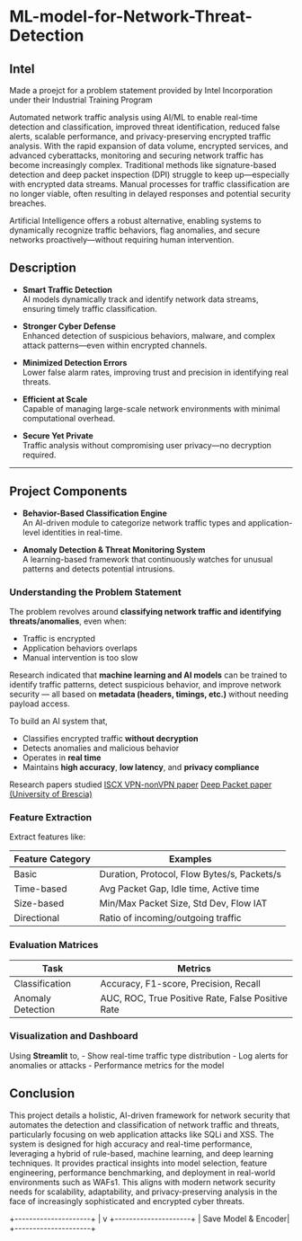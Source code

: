 # ML-model-for-Network-Threat-Detection

## Intel 
Made a proejct for a problem statement provided by Intel Incorporation under their Industrial Training Program


Automated network traffic analysis using AI/ML to enable real-time detection and classification, improved threat identification, reduced false alerts, scalable performance, and privacy-preserving encrypted traffic analysis.
With the rapid expansion of data volume, encrypted services, and advanced cyberattacks, monitoring and securing network traffic has become increasingly complex. Traditional methods like signature-based detection and deep packet inspection (DPI) struggle to keep up—especially with encrypted data streams. Manual processes for traffic classification are no longer viable, often resulting in delayed responses and potential security breaches.

Artificial Intelligence offers a robust alternative, enabling systems to dynamically recognize traffic behaviors, flag anomalies, and secure networks proactively—without requiring human intervention.

## Description

- **Smart Traffic Detection**  
  AI models dynamically track and identify network data streams, ensuring timely traffic classification.

- **Stronger Cyber Defense**  
  Enhanced detection of suspicious behaviors, malware, and complex attack patterns—even within encrypted channels.

- **Minimized Detection Errors**  
  Lower false alarm rates, improving trust and precision in identifying real threats.

- **Efficient at Scale**  
  Capable of managing large-scale network environments with minimal computational overhead.

- **Secure Yet Private**  
  Traffic analysis without compromising user privacy—no decryption required.

---

## Project Components

- **Behavior-Based Classification Engine**  
  An AI-driven module to categorize network traffic types and application-level identities in real-time.

- **Anomaly Detection & Threat Monitoring System**  
  A learning-based framework that continuously watches for unusual patterns and detects potential intrusions.


### **Understanding the Problem Statement**

The problem revolves around **classifying network traffic and identifying threats/anomalies**, even when:

- Traffic is encrypted 
- Application behaviors overlaps  
- Manual intervention is too slow
  

Research indicated that **machine learning and AI models** can be trained to identify traffic patterns, detect suspicious behavior, and improve network security — all based on **metadata (headers, timings, etc.)** without needing payload access.

To build an AI system that,
- Classifies encrypted traffic **without decryption**
- Detects anomalies and malicious behavior
- Operates in **real time** 
- Maintains **high accuracy**, **low latency**, and **privacy compliance**

Research papers studied
[ISCX VPN-nonVPN paper](https://ieeexplore.ieee.org/document/7095802)
[Deep Packet paper (University of Brescia)](https://arxiv.org/abs/1709.02656)

### **Feature Extraction**
Extract features like:

|Feature Category|Examples|
|---|---|
|Basic|Duration, Protocol, Flow Bytes/s, Packets/s|
|Time-based|Avg Packet Gap, Idle time, Active time|
|Size-based|Min/Max Packet Size, Std Dev, Flow IAT|
|Directional|Ratio of incoming/outgoing traffic|

### **Evaluation Matrices**

|Task|Metrics|
|---|---|
|Classification|Accuracy, F1-score, Precision, Recall|
|Anomaly Detection|AUC, ROC, True Positive Rate, False Positive Rate|

### **Visualization and Dashboard**
Using **Streamlit** to,
    - Show real-time traffic type distribution
    - Log alerts for anomalies or attacks
    - Performance metrics for the model

## Conclusion
This project details a holistic, AI-driven framework for network security that automates the detection and classification of network traffic and threats, particularly focusing on web application attacks like SQLi and XSS. The system is designed for high accuracy and real-time performance, leveraging a hybrid of rule-based, machine learning, and deep learning techniques. It provides practical insights into model selection, feature engineering, performance benchmarking, and deployment in real-world environments such as WAFs1. This aligns with modern network security needs for scalability, adaptability, and privacy-preserving analysis in the face of increasingly sophisticated and encrypted cyber threats.

 
+---------------------+
          |
          v
+---------------------+
| Save Model & Encoder|
+---------------------+

